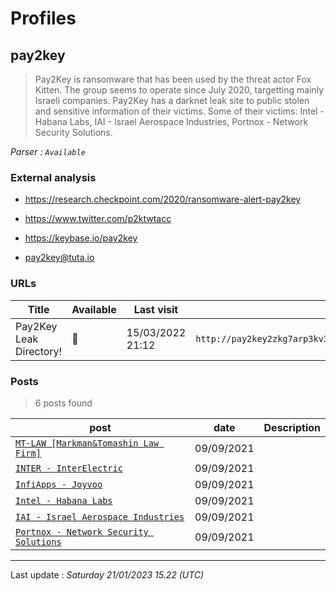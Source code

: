 # Profiles

## **pay2key**

> Pay2Key is ransomware that has been used by the threat actor Fox Kitten. The group seems to operate since July 2020, targetting mainly Israeli companies. Pay2Key has a darknet leak site to public stolen and sensitive information of their victims. Some of their victims: Intel - Habana Labs, IAI - Israel Aerospace Industries, Portnox - Network Security Solutions.

_Parser : `Available`_

### External analysis
- https://research.checkpoint.com/2020/ransomware-alert-pay2key

- https://www.twitter.com/p2ktwtacc

- https://keybase.io/pay2key

- pay2key@tuta.io

### URLs
| Title | Available | Last visit | fqdn | Screenshot 
|---|---|---|---|---|
| Pay2Key Leak Directory! | 🔴 | 15/03/2022 21:12 | `http://pay2key2zkg7arp3kv3cuugdaqwuesifnbofun4j6yjdw5ry7zw2asid.onion` | ❌ | 

### Posts

> 6 posts found

| post | date | Description
|---|---|---|
| [`MT-LAW [Markman&Tomashin Law Firm]`](https://google.com/search?q=MT-LAW+%5BMarkman%26Tomashin+Law+Firm%5D) | 09/09/2021 |   |
| [`INTER - InterElectric`](https://google.com/search?q=INTER+-+InterElectric) | 09/09/2021 |   |
| [`InfiApps - Joyvoo`](https://google.com/search?q=InfiApps+-+Joyvoo) | 09/09/2021 |   |
| [`Intel - Habana Labs`](https://google.com/search?q=Intel+-+Habana+Labs) | 09/09/2021 |   |
| [`IAI - Israel Aerospace Industries`](https://google.com/search?q=IAI+-+Israel+Aerospace+Industries) | 09/09/2021 |   |
| [`Portnox - Network Security Solutions`](https://google.com/search?q=Portnox+-+Network+Security+Solutions) | 09/09/2021 |   |

 --- 


Last update : _Saturday 21/01/2023 15.22 (UTC)_
